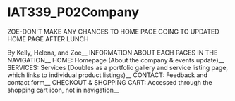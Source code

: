 # IAT339_P02Company
ZOE-DON'T MAKE ANY CHANGES TO HOME PAGE
 GOING TO UPDATED HOME PAGE AFTER LUNCH

By Kelly, Helena, and Zoe__
INFORMATION ABOUT EACH PAGES IN THE NAVIGATION__
HOME: Homepage (About the company & events update)__
SERVICES: Services (Doubles as a portfolio gallery and service listing page, which links to individual product listings)__
CONTACT: Feedback and contact form__
CHECKOUT & SHOPPING CART: Accessed through the shopping cart icon, not in navigation__
